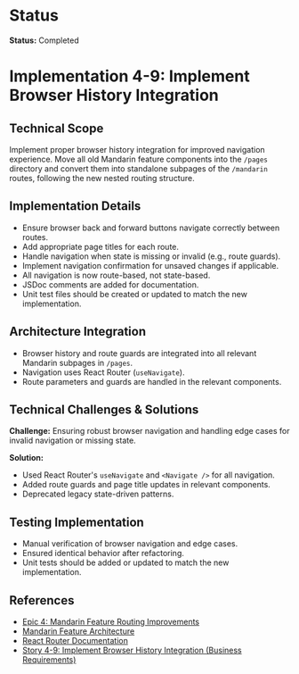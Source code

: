 # Status

**Status:** Completed

# Implementation 4-9: Implement Browser History Integration

## Technical Scope

Implement proper browser history integration for improved navigation experience. Move all old Mandarin feature components into the `/pages` directory and convert them into standalone subpages of the `/mandarin` routes, following the new nested routing structure.

## Implementation Details

- Ensure browser back and forward buttons navigate correctly between routes.
- Add appropriate page titles for each route.
- Handle navigation when state is missing or invalid (e.g., route guards).
- Implement navigation confirmation for unsaved changes if applicable.
- All navigation is now route-based, not state-based.
- JSDoc comments are added for documentation.
- Unit test files should be created or updated to match the new implementation.

## Architecture Integration

- Browser history and route guards are integrated into all relevant Mandarin subpages in `/pages`.
- Navigation uses React Router (`useNavigate`).
- Route parameters and guards are handled in the relevant components.

## Technical Challenges & Solutions

**Challenge:** Ensuring robust browser navigation and handling edge cases for invalid navigation or missing state.

**Solution:**

- Used React Router's `useNavigate` and `<Navigate />` for all navigation.
- Added route guards and page title updates in relevant components.
- Deprecated legacy state-driven patterns.

## Testing Implementation

- Manual verification of browser navigation and edge cases.
- Ensured identical behavior after refactoring.
- Unit tests should be added or updated to match the new implementation.

## References

- [Epic 4: Mandarin Feature Routing Improvements](../epic-4-routing-improvements)
- [Mandarin Feature Architecture](../../architecture.md)
- [React Router Documentation](https://reactrouter.com/)
- [Story 4-9: Implement Browser History Integration (Business Requirements)](../../business-requirements/epic-4-routing-improvements-template/story-4-9-implement-browser-history-integration.md)
